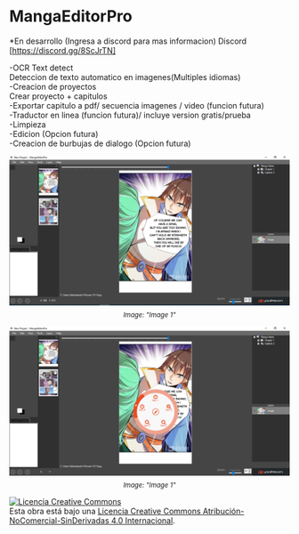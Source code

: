 # MangaEditorPro

*En desarrollo (Ingresa a discord para mas informacion)  Discord [https://discord.gg/8ScJrTN]

-OCR Text detect<br/>
  Deteccion de texto automatico en imagenes(Multiples idiomas)<br/>
-Creacion de proyectos <br/>
  Crear proyecto + capitulos<br/>
-Exportar  capitulo a pdf/ secuencia imagenes / video (funcion futura)<br/>
-Traductor en linea (funcion futura)/ incluye version gratis/prueba<br/>
-Limpieza<br/>
-Edicion (Opcion futura)<br/>
-Creacion de burbujas de dialogo (Opcion futura)<br/>

<p align="center"><img src="/screenshots/img1.PNG" /><br/><sub><i>Image: "Image 1"</i></sub></p>
<p align="center"><img src="/screenshots/img2.PNG" /><br/><sub><i>Image: "Image 1"</i></sub></p>



<a rel="license" href="http://creativecommons.org/licenses/by-nc-nd/4.0/"><img alt="Licencia Creative Commons" style="border-width:0" src="https://i.creativecommons.org/l/by-nc-nd/4.0/88x31.png" /></a><br />Esta obra está bajo una <a rel="license" href="http://creativecommons.org/licenses/by-nc-nd/4.0/">Licencia Creative Commons Atribución-NoComercial-SinDerivadas 4.0 Internacional</a>.
